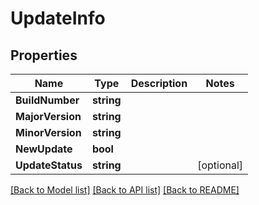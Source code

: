 # UpdateInfo

## Properties

Name | Type | Description | Notes
------------ | ------------- | ------------- | -------------
**BuildNumber** | **string** |  | 
**MajorVersion** | **string** |  | 
**MinorVersion** | **string** |  | 
**NewUpdate** | **bool** |  | 
**UpdateStatus** | **string** |  | [optional] 

[[Back to Model list]](../README.md#documentation-for-models) [[Back to API list]](../README.md#documentation-for-api-endpoints) [[Back to README]](../README.md)


